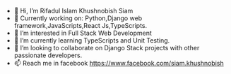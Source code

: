 - 👋 Hi, I’m Rifadul Islam Khushnobish Siam
- 🔭 Currently working on: Python,Django web framework,JavaScripts,React Js,TypeScripts.
- 👀 I’m interested in Full Stack Web Development
- 🌱 I’m currently learning TypeScripts and Unit Testing.
- 💞️ I’m looking to collaborate on Django Stack projects with other passionate developers.
- 📫 Reach me in facebook https://www.facebook.com/siam.khushnobish
<!---
rifadul/rifadul is a ✨ special ✨ repository because its `README.md` (this file) appears on your GitHub profile.
You can click the Preview link to take a look at your changes.
--->
